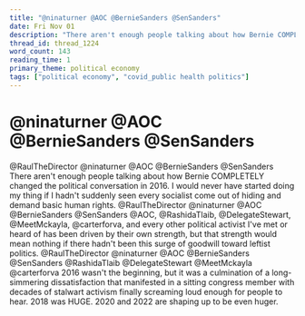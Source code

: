 ```yaml
---
title: "@ninaturner @AOC @BernieSanders @SenSanders"
date: Fri Nov 01
description: "There aren't enough people talking about how Bernie COMPLETELY changed the political conversation in 2016."
thread_id: thread_1224
word_count: 143
reading_time: 1
primary_theme: political economy
tags: ["political economy", "covid_public health politics"]
---
```


# @ninaturner @AOC @BernieSanders @SenSanders

@RaulTheDirector @ninaturner @AOC @BernieSanders @SenSanders There aren't enough people talking about how Bernie COMPLETELY changed the political conversation in 2016. I would never have started doing my thing if I hadn't suddenly seen every socialist come out of hiding and demand basic human rights. @RaulTheDirector @ninaturner @AOC @BernieSanders @SenSanders @AOC, @RashidaTlaib, @DelegateStewart, @MeetMckayla, @carterforva, and every other political activist I've met or heard of has been driven by their own strength, but that strength would mean nothing if there hadn't been this surge of goodwill toward leftist politics. @RaulTheDirector @ninaturner @AOC @BernieSanders @SenSanders @RashidaTlaib @DelegateStewart @MeetMckayla @carterforva 2016 wasn't the beginning, but it was a culmination of a long-simmering dissatisfaction that manifested in a sitting congress member with decades of stalwart activism finally screaming loud enough for people to hear. 2018 was HUGE. 2020 and 2022 are shaping up to be even huger.